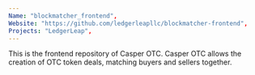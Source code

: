 ```yaml
---
Name: "blockmatcher_frontend",
Website: "https://github.com/ledgerleapllc/blockmatcher-frontend",
Projects: "LedgerLeap",
---
```

<!--lang:en--> 
This is the frontend repository of Casper OTC. Casper OTC allows the creation of OTC token deals, matching buyers and sellers together.
<!--lang:es--] 
test
<!--lang:de--] 
test
<!--lang:fr--] 
test
<!--lang:pl--] 
test
<!--lang:uk--] 
test
[!--lang:*-->  

